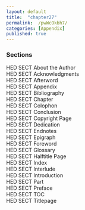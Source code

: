 ```yaml
---
layout: default
title:  "chapter27"
permalink:  /pwWcOkbh7/
categories: [Appendix]
published: true
---
```


<section data-type="chapter" class="hsecchapter" data-hederis-type="hsecchapter" id="pwWcOkbh7"><section class="hwprsubsection" data-hederis-type="hwprsubsection" id="pHKb9LipB" data-type="subsection"><h1 data-hederis-type="hblktitle" class="hblktitle" id="pklmcjMBs">Sections</h1>
    <dl class="hwprdef-list" data-hederis-type="hwprdef-list" id="pSKSJjk1g"><dt data-hederis-type="hblkdefterm" class="hblkdefterm" id="pv65MJZ1t">HED SECT About the Author</dt>
    <dt data-hederis-type="hblkdefterm" class="hblkdefterm" id="pGC09Krwp">HED SECT Acknowledgments</dt>
    <dt data-hederis-type="hblkdefterm" class="hblkdefterm" id="pp9b0xJlr">HED SECT Afterword</dt>
    <dt data-hederis-type="hblkdefterm" class="hblkdefterm" id="p8bfn5UKC">HED SECT Appendix</dt>
    <dt data-hederis-type="hblkdefterm" class="hblkdefterm" id="pgl2LaW1U">HED SECT Bibliography</dt>
    <dt data-hederis-type="hblkdefterm" class="hblkdefterm" id="pqvwotruO">HED SECT Chapter</dt>
    <dt data-hederis-type="hblkdefterm" class="hblkdefterm" id="p2iCXo1nW">HED SECT Colophon</dt>
    <dt data-hederis-type="hblkdefterm" class="hblkdefterm" id="p1OUYxe69">HED SECT Conclusion</dt>
    <dt data-hederis-type="hblkdefterm" class="hblkdefterm" id="p60hZJQ5G">HED SECT Copyright Page</dt>
    <dt data-hederis-type="hblkdefterm" class="hblkdefterm" id="pVZPKKTQd">HED SECT Dedication</dt>
    <dt data-hederis-type="hblkdefterm" class="hblkdefterm" id="pHb7qPnKs">HED SECT Endnotes</dt>
    <dt data-hederis-type="hblkdefterm" class="hblkdefterm" id="pJ5lJPCz5">HED SECT Epigraph</dt>
    <dt data-hederis-type="hblkdefterm" class="hblkdefterm" id="plX3MCkAA">HED SECT Foreword</dt>
    <dt data-hederis-type="hblkdefterm" class="hblkdefterm" id="pvTpjDS4r">HED SECT Glossary</dt>
    <dt data-hederis-type="hblkdefterm" class="hblkdefterm" id="pXM3GMz2k">HED SECT Halftitle Page</dt>
    <dt data-hederis-type="hblkdefterm" class="hblkdefterm" id="pxhpVTeIO">HED SECT Index</dt>
    <dt data-hederis-type="hblkdefterm" class="hblkdefterm" id="pZLiEGHsR">HED SECT Interlude</dt>
    <dt data-hederis-type="hblkdefterm" class="hblkdefterm" id="pkGOuNygd">HED SECT Introduction</dt>
    <dt data-hederis-type="hblkdefterm" class="hblkdefterm" id="phFlyZR5P">HED SECT Part</dt>
    <dt data-hederis-type="hblkdefterm" class="hblkdefterm" id="pw63U8gi0">HED SECT Preface</dt>
    <dt data-hederis-type="hblkdefterm" class="hblkdefterm" id="pqt4xFoNX">HED SECT TOC</dt>
    <dt data-hederis-type="hblkdefterm" class="hblkdefterm" id="piSw0QQuV">HED SECT Titlepage</dt>
    <dd/></dl>
    </section>
    </section>
    